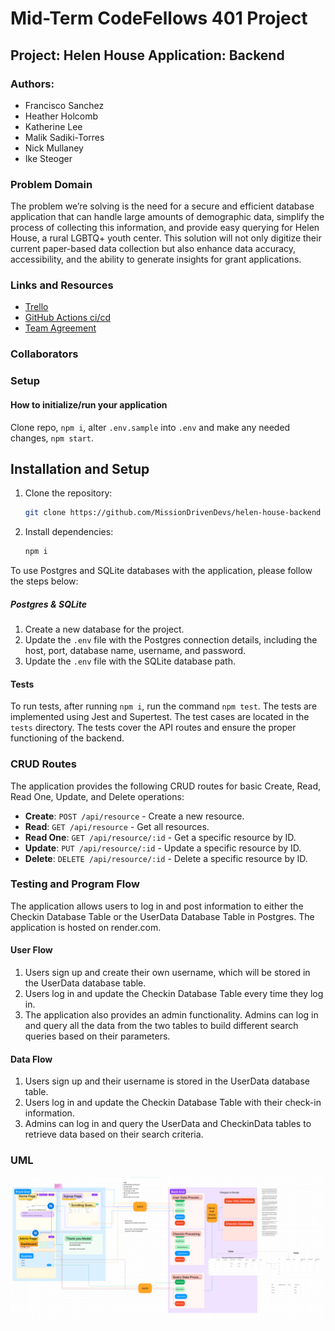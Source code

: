 # Mid-Term CodeFellows 401 Project

## Project: Helen House Application: Backend

### Authors:

- Francisco Sanchez
- Heather Holcomb
- Katherine Lee
- Malik Sadiki-Torres
- Nick Mullaney
- Ike Steoger

### Problem Domain
The problem we’re solving is the need for a secure and efficient database application that can handle large amounts of demographic data, simplify the process of collecting this information, and provide easy querying for Helen House, a rural LGBTQ+ youth center. This solution will not only digitize their current paper-based data collection but also enhance data accuracy, accessibility, and the ability to generate insights for grant applications.

### Links and Resources
- [Trello](https://trello.com/invite/b/KisbuKmx/ATTI8636c0c7dd7edb956f96bd8d8b9555f89A203B63/agile-board-template-trello)
- [GitHub Actions ci/cd](https://github.com/MissionDrivenDevs/helen-house-backend/actions)
- [Team Agreement](./teamAgreement.md)
<!-- - [back-end dev server url]() -->
<!-- - [back-end prod server url]() -->

### Collaborators

### Setup

#### How to initialize/run your application

Clone repo, `npm i`, alter `.env.sample` into `.env` and make any needed changes, `npm start`.

## Installation and Setup

1. Clone the repository:

   ```bash
   git clone https://github.com/MissionDrivenDevs/helen-house-backend
   ```

2. Install dependencies:

   ```bash
   npm i
   ```
To use Postgres and SQLite databases with the application, please follow the steps below:

##### Postgres & SQLite

1. Create a new database for the project.
2. Update the `.env` file with the Postgres connection details, including the host, port, database name, username, and password.
3. Update the `.env` file with the SQLite database path.

#### Tests

To run tests, after running `npm i`, run the command `npm test`. The tests are implemented using Jest and Supertest. The test cases are located in the `tests` directory. The tests cover the API routes and ensure the proper functioning of the backend.

### CRUD Routes

The application provides the following CRUD routes for basic Create, Read, Read One, Update, and Delete operations:

- **Create**: `POST /api/resource` - Create a new resource.
- **Read**: `GET /api/resource` - Get all resources.
- **Read One**: `GET /api/resource/:id` - Get a specific resource by ID.
- **Update**: `PUT /api/resource/:id` - Update a specific resource by ID.
- **Delete**: `DELETE /api/resource/:id` - Delete a specific resource by ID.

### Testing and Program Flow

The application allows users to log in and post information to either the Checkin Database Table or the UserData Database Table in Postgres. The application is hosted on render.com.

#### User Flow

1. Users sign up and create their own username, which will be stored in the UserData database table.
2. Users log in and update the Checkin Database Table every time they log in.
3. The application also provides an admin functionality. Admins can log in and query all the data from the two tables to build different search queries based on their parameters.

#### Data Flow

1. Users sign up and their username is stored in the UserData database table.
2. Users log in and update the Checkin Database Table with their check-in information.
3. Admins can log in and query the UserData and CheckinData tables to retrieve data based on their search criteria.

### UML

![Alt text](assets/uml.png)

